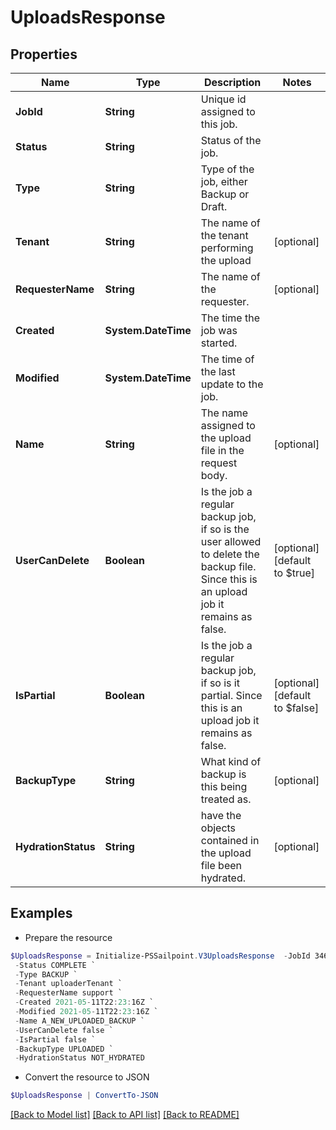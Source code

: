 # UploadsResponse
## Properties

Name | Type | Description | Notes
------------ | ------------- | ------------- | -------------
**JobId** | **String** | Unique id assigned to this job. | 
**Status** | **String** | Status of the job. | 
**Type** | **String** | Type of the job, either Backup or Draft. | 
**Tenant** | **String** | The name of the tenant performing the upload | [optional] 
**RequesterName** | **String** | The name of the requester. | [optional] 
**Created** | **System.DateTime** | The time the job was started. | 
**Modified** | **System.DateTime** | The time of the last update to the job. | 
**Name** | **String** | The name assigned to the upload file in the request body. | [optional] 
**UserCanDelete** | **Boolean** | Is the job a regular backup job, if so is the user allowed to delete the backup file. Since this is an upload job it remains as false. | [optional] [default to $true]
**IsPartial** | **Boolean** | Is the job a regular backup job, if so is it partial. Since this is an upload job it remains as false. | [optional] [default to $false]
**BackupType** | **String** | What kind of backup is this being treated as. | [optional] 
**HydrationStatus** | **String** | have the objects contained in the upload file been hydrated. | [optional] 

## Examples

- Prepare the resource
```powershell
$UploadsResponse = Initialize-PSSailpoint.V3UploadsResponse  -JobId 3469b87d-48ca-439a-868f-2160001da8c1 `
 -Status COMPLETE `
 -Type BACKUP `
 -Tenant uploaderTenant `
 -RequesterName support `
 -Created 2021-05-11T22:23:16Z `
 -Modified 2021-05-11T22:23:16Z `
 -Name A_NEW_UPLOADED_BACKUP `
 -UserCanDelete false `
 -IsPartial false `
 -BackupType UPLOADED `
 -HydrationStatus NOT_HYDRATED
```

- Convert the resource to JSON
```powershell
$UploadsResponse | ConvertTo-JSON
```

[[Back to Model list]](../README.md#documentation-for-models) [[Back to API list]](../README.md#documentation-for-api-endpoints) [[Back to README]](../README.md)

